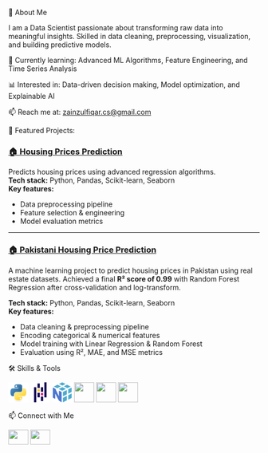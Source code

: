 🚀 About Me

I am a Data Scientist passionate about transforming raw data into meaningful insights.
Skilled in data cleaning, preprocessing, visualization, and building predictive models.

🌱 Currently learning: Advanced ML Algorithms, Feature Engineering, and Time Series Analysis

📊 Interested in: Data-driven decision making, Model optimization, and Explainable AI

📫 Reach me at: zainzulfiqar.cs@gmail.com

📌 Featured Projects:
### [🏠 Housing Prices Prediction](https://github.com/zain4cs/Housing_prices_dataset)  
Predicts housing prices using advanced regression algorithms.  
**Tech stack:** Python, Pandas, Scikit-learn, Seaborn  
**Key features:**  
- Data preprocessing pipeline  
- Feature selection & engineering  
- Model evaluation metrics  

---

### [🏠 Pakistani Housing Price Prediction](https://github.com/zain4cs/Pakistani_Housing)  
A machine learning project to predict housing prices in Pakistan using real estate datasets. Achieved a final **R² score of 0.99** with Random Forest Regression after cross-validation and log-transform.  

**Tech stack:** Python, Pandas, Scikit-learn, Seaborn  
**Key features:**  
- Data cleaning & preprocessing pipeline  
- Encoding categorical & numerical features  
- Model training with Linear Regression & Random Forest  
- Evaluation using R², MAE, and MSE metrics  


🛠 Skills & Tools
<p align="left"> <a href="https://www.python.org" target="_blank"><img src="https://raw.githubusercontent.com/devicons/devicon/master/icons/python/python-original.svg" width="40" height="40"/></a> <a href="https://pandas.pydata.org/" target="_blank"><img src="https://raw.githubusercontent.com/devicons/devicon/master/icons/pandas/pandas-original.svg" width="40" height="40"/></a> <a href="https://numpy.org/" target="_blank"><img src="https://raw.githubusercontent.com/devicons/devicon/master/icons/numpy/numpy-original.svg" width="40" height="40"/></a> <a href="https://scikit-learn.org/" target="_blank"><img src="https://upload.wikimedia.org/wikipedia/commons/0/05/Scikit_learn_logo_small.svg" width="40" height="40"/></a> <a href="https://seaborn.pydata.org/" target="_blank"><img src="https://seaborn.pydata.org/_images/logo-mark-lightbg.svg" width="40" height="40"/></a> <a href="https://www.w3schools.com/sql/" target="_blank"><img src="https://cdn-icons-png.flaticon.com/512/3161/3161158.png" width="40" height="40"/></a> </p>
📫 Connect with Me
<p> <a href="https://linkedin.com/in/zain-ali" target="_blank"><img src="https://raw.githubusercontent.com/rahuldkjain/github-profile-readme-generator/master/src/images/icons/Social/linked-in-alt.svg" height="30" width="40"/></a> <a href="https://instagram.com/zainzulfiqar01" target="_blank"><img src="https://raw.githubusercontent.com/rahuldkjain/github-profile-readme-generator/master/src/images/icons/Social/instagram.svg" height="30" width="40"/></a> </p>
